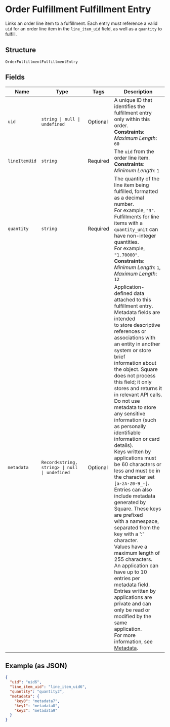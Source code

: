 
# Order Fulfillment Fulfillment Entry

Links an order line item to a fulfillment. Each entry must reference
a valid `uid` for an order line item in the `line_item_uid` field, as well as a `quantity` to
fulfill.

## Structure

`OrderFulfillmentFulfillmentEntry`

## Fields

| Name | Type | Tags | Description |
|  --- | --- | --- | --- |
| `uid` | `string \| null \| undefined` | Optional | A unique ID that identifies the fulfillment entry only within this order.<br>**Constraints**: *Maximum Length*: `60` |
| `lineItemUid` | `string` | Required | The `uid` from the order line item.<br>**Constraints**: *Minimum Length*: `1` |
| `quantity` | `string` | Required | The quantity of the line item being fulfilled, formatted as a decimal number.<br>For example, `"3"`.<br>Fulfillments for line items with a `quantity_unit` can have non-integer quantities.<br>For example, `"1.70000"`.<br>**Constraints**: *Minimum Length*: `1`, *Maximum Length*: `12` |
| `metadata` | `Record<string, string> \| null \| undefined` | Optional | Application-defined data attached to this fulfillment entry. Metadata fields are intended<br>to store descriptive references or associations with an entity in another system or store brief<br>information about the object. Square does not process this field; it only stores and returns it<br>in relevant API calls. Do not use metadata to store any sensitive information (such as personally<br>identifiable information or card details).<br>Keys written by applications must be 60 characters or less and must be in the character set<br>`[a-zA-Z0-9_-]`. Entries can also include metadata generated by Square. These keys are prefixed<br>with a namespace, separated from the key with a ':' character.<br>Values have a maximum length of 255 characters.<br>An application can have up to 10 entries per metadata field.<br>Entries written by applications are private and can only be read or modified by the same<br>application.<br>For more information, see [Metadata](https://developer.squareup.com/docs/build-basics/metadata). |

## Example (as JSON)

```json
{
  "uid": "uid6",
  "line_item_uid": "line_item_uid6",
  "quantity": "quantity2",
  "metadata": {
    "key0": "metadata7",
    "key1": "metadata8",
    "key2": "metadata9"
  }
}
```

